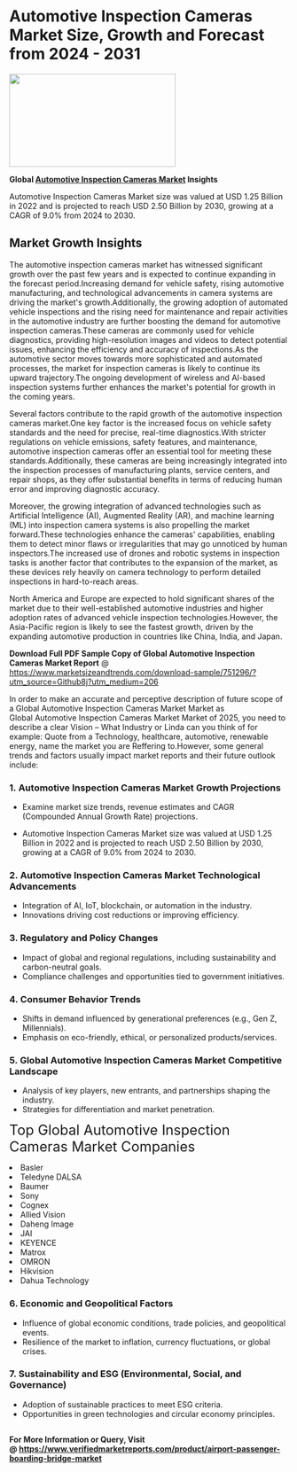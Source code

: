 <H1>Automotive Inspection Cameras Market Size, Growth and Forecast from 2024 - 2031</H1><img class="aligncenter size-medium wp-image-584254" src="https://thirdeyenews.in/wp-content/uploads/2024/09/Global-Market-Research-300x168.jpeg" alt="" width="300" height="168" /><p><strong>Global&nbsp;<a href="https://www.marketsizeandtrends.com/download-sample/751296/?utm_source=Github8j?utm_medium=206">Automotive Inspection Cameras Market</a> Insights</strong></p><p>Automotive Inspection Cameras Market size was valued at USD 1.25 Billion in 2022 and is projected to reach USD 2.50 Billion by 2030, growing at a CAGR of 9.0% from 2024 to 2030.</p><p><h2>Market Growth Insights</h2> <p>The automotive inspection cameras market has witnessed significant growth over the past few years and is expected to continue expanding in the forecast period.Increasing demand for vehicle safety, rising automotive manufacturing, and technological advancements in camera systems are driving the market's growth.Additionally, the growing adoption of automated vehicle inspections and the rising need for maintenance and repair activities in the automotive industry are further boosting the demand for automotive inspection cameras.These cameras are commonly used for vehicle diagnostics, providing high-resolution images and videos to detect potential issues, enhancing the efficiency and accuracy of inspections.As the automotive sector moves towards more sophisticated and automated processes, the market for inspection cameras is likely to continue its upward trajectory.The ongoing development of wireless and AI-based inspection systems further enhances the market's potential for growth in the coming years.</p> <p>Several factors contribute to the rapid growth of the automotive inspection cameras market.One key factor is the increased focus on vehicle safety standards and the need for precise, real-time diagnostics.With stricter regulations on vehicle emissions, safety features, and maintenance, automotive inspection cameras offer an essential tool for meeting these standards.Additionally, these cameras are being increasingly integrated into the inspection processes of manufacturing plants, service centers, and repair shops, as they offer substantial benefits in terms of reducing human error and improving diagnostic accuracy.</p> <p>Moreover, the growing integration of advanced technologies such as Artificial Intelligence (AI), Augmented Reality (AR), and machine learning (ML) into inspection camera systems is also propelling the market forward.These technologies enhance the cameras' capabilities, enabling them to detect minor flaws or irregularities that may go unnoticed by human inspectors.The increased use of drones and robotic systems in inspection tasks is another factor that contributes to the expansion of the market, as these devices rely heavily on camera technology to perform detailed inspections in hard-to-reach areas.</p> <p>North America and Europe are expected to hold significant shares of the market due to their well-established automotive industries and higher adoption rates of advanced vehicle inspection technologies.However, the Asia-Pacific region is likely to see the fastest growth, driven by the expanding automotive production in countries like China, India, and Japan.</p> <p><span class=""><strong>Download Full PDF Sample Copy of Global Automotive Inspection Cameras Market Report</strong> @ <a href="https://www.marketsizeandtrends.com/download-sample/751296/?utm_source=Github8j?utm_medium=206" target="_blank">https://www.marketsizeandtrends.com/download-sample/751296/?utm_source=Github8j?utm_medium=206</a></span></p><p>In order to make an accurate and perceptive description of future scope of a Global&nbsp;Automotive Inspection Cameras Market Market as Global&nbsp;Automotive Inspection Cameras Market Market of 2025, you need to describe a clear Vision &ndash; What Industry or Linda can you think of for example: Quote from a Technology, healthcare, automotive, renewable energy, name the market you are Reffering to.However, some general trends and factors usually impact market reports and their future outlook include:</p><h3>1.&nbsp;<strong>Automotive Inspection Cameras Market Growth Projections</strong></h3><ul><li>Examine market size trends, revenue estimates and CAGR (Compounded Annual Growth Rate) projections.</li><li><p>Automotive Inspection Cameras Market size was valued at USD 1.25 Billion in 2022 and is projected to reach USD 2.50 Billion by 2030, growing at a CAGR of 9.0% from 2024 to 2030.</p></li></ul><h3>2.&nbsp;<strong>Automotive Inspection Cameras Market Technological Advancements</strong></h3><ul><li>Integration of AI, IoT, blockchain, or automation in the industry.</li><li>Innovations driving cost reductions or improving efficiency.</li></ul><h3>3.&nbsp;<strong>Regulatory and Policy Changes</strong></h3><ul><li>Impact of global and regional regulations, including sustainability and carbon-neutral goals.</li><li>Compliance challenges and opportunities tied to government initiatives.</li></ul><h3>4.&nbsp;<strong>Consumer Behavior Trends</strong></h3><ul><li>Shifts in demand influenced by generational preferences (e.g., Gen Z, Millennials).</li><li>Emphasis on eco-friendly, ethical, or personalized products/services.</li></ul><h3>5.&nbsp;<strong>Global Automotive Inspection Cameras Market Competitive Landscape</strong></h3><ul><li>Analysis of key players, new entrants, and partnerships shaping the industry.</li><li>Strategies for differentiation and market penetration.</li></ul><p data-pm-slice="1 1 []"><span style="color: inherit; font-family: inherit; font-size: 25px;">Top Global Automotive Inspection Cameras Market Companies</span></p><div class="" data-test-id=""><p><li>Basler</li><li> Teledyne DALSA</li><li> Baumer</li><li> Sony</li><li> Cognex</li><li> Allied Vision</li><li> Daheng Image</li><li> JAI</li><li> KEYENCE</li><li> Matrox</li><li> OMRON</li><li> Hikvision</li><li> Dahua Technology</li></p></div><h3>6.&nbsp;<strong>Economic and Geopolitical Factors</strong></h3><ul><li>Influence of global economic conditions, trade policies, and geopolitical events.</li><li>Resilience of the market to inflation, currency fluctuations, or global crises.</li></ul><h3>7.&nbsp;<strong>Sustainability and ESG (Environmental, Social, and Governance)</strong></h3><ul><li>Adoption of sustainable practices to meet ESG criteria.</li><li>Opportunities in green technologies and circular economy principles.</li></ul><h2><strong style="font-size: 14px;">For More Information or Query, Visit @&nbsp;</strong><a style="background-color: #ffffff; font-size: 14px;" href="https://www.marketsizeandtrends.com/report/automotive-inspection-cameras-market/" target="_blank">https://www.verifiedmarketreports.com/product/airport-passenger-boarding-bridge-market</a></h2>